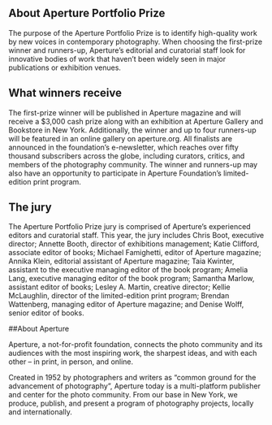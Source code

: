 ## About Aperture Portfolio Prize

The purpose of the Aperture Portfolio Prize is to identify high-quality work by
new voices in contemporary photography. When choosing the first-prize winner and
runners-up, Aperture’s editorial and curatorial staff look for innovative bodies
of work that haven’t been widely seen in major publications or exhibition venues.

## What winners receive

The first-prize winner will be published in Aperture magazine and will receive a 
$3,000 cash prize along with an exhibition at Aperture Gallery and Bookstore in
New York. Additionally, the winner and up to four runners-up will be featured in
an online gallery on aperture.org. All finalists are announced in the foundation’s 
e-newsletter, which reaches over fifty thousand subscribers across the globe, including
curators, critics, and members of the photography community. The winner and runners-up
may also have an opportunity to participate in Aperture Foundation’s limited-edition print program.

## The jury

The Aperture Portfolio Prize jury is comprised of Aperture’s experienced editors and curatorial 
staff. This year, the jury includes Chris Boot, executive director; Annette Booth, director of
exhibitions management; Katie Clifford, associate editor of books; Michael Famighetti,
editor of Aperture magazine; Annika Klein, editorial assistant of Aperture magazine;
Taia Kwinter, assistant to the executive managing editor of the book program; Amelia
Lang, executive managing editor of the book program; Samantha Marlow, assistant editor
of books; Lesley A. Martin, creative director; Kellie McLaughlin, director of the
limited-edition print program; Brendan Wattenberg, managing editor of Aperture magazine;
and Denise Wolff, senior editor of books.

##About Aperture

Aperture, a not-for-profit foundation, connects the photo community and its audiences with
the most inspiring work, the sharpest ideas, and with each other – in print, in person, and online.

Created in 1952 by photographers and writers as “common ground for the advancement of photography”,
Aperture today is a multi-platform publisher and center for the photo community. From our base in
New York, we produce, publish, and present a program of photography projects, locally and internationally.